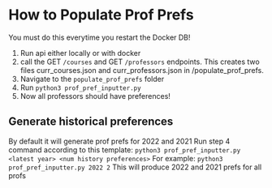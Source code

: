 # How to Populate Prof Prefs
You must do this everytime you restart the Docker DB!

1. Run api either locally or with docker
2. call the GET `/courses` and GET `/professors` endpoints. This creates two files curr_courses.json and curr_professors.json in /populate_prof_prefs.
3. Navigate to the `populate_prof_prefs` folder
4. Run `python3 prof_pref_inputter.py`
5. Now all professors should have preferences!

## Generate historical preferences
By default it will generate prof prefs for 2022 and 2021
Run step 4 command according to this template:
`python3 prof_pref_inputter.py <latest year> <num history preferences>`
For example:
`python3 prof_pref_inputter.py 2022 2`
This will produce 2022 and 2021 prefs for all profs


